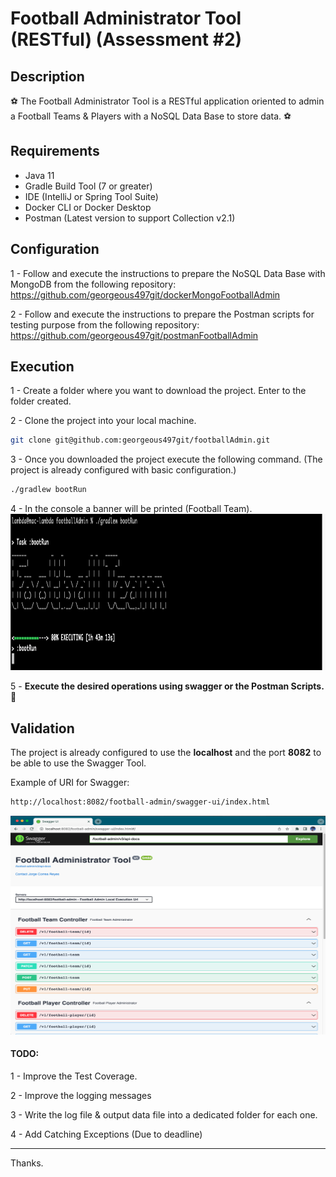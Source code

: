 
# Football Administrator Tool (RESTful) (Assessment #2)

## Description
⚽️ The Football Administrator Tool is a RESTful application oriented to admin a Football Teams & Players with a NoSQL Data Base to store data. ⚽️

## Requirements
- Java 11
- Gradle Build Tool (7 or greater)
- IDE (IntelliJ or Spring Tool Suite)
- Docker CLI or Docker Desktop
- Postman (Latest version to support Collection v2.1)

## Configuration
1 - Follow and execute the instructions to prepare the NoSQL Data Base with MongoDB from the following repository: https://github.com/georgeous497git/dockerMongoFootballAdmin


2 - Follow and execute the instructions to prepare the Postman scripts for testing purpose from the following repository:
https://github.com/georgeous497git/postmanFootballAdmin


## Execution
1 - Create a folder where you want to download the project. Enter to the folder created.


2 - Clone the project into your local machine.
```sh
git clone git@github.com:georgeous497git/footballAdmin.git
```


3 - Once you downloaded the project execute the following command. (The project is already configured with basic configuration.)
```sh
./gradlew bootRun
```


4 - In the console a banner will be printed (Football Team).
<img src="https://github.com/georgeous497git/footballAdmin/blob/develop/gradlewBootrun.png" width="800" height="250">

5 - **Execute the desired operations using swagger or the Postman Scripts.** 🤖

## Validation
The project is already configured to use the **localhost** and the port **8082** to be able to use the Swagger Tool.

Example of URI for Swagger:
```sh
http://localhost:8082/football-admin/swagger-ui/index.html
```
<img src="https://github.com/georgeous497git/footballAdmin/blob/develop/swaggerFootballAdmin.png" width="800" height="350">

#### TODO:
1 - Improve the Test Coverage.

2 - Improve the logging messages

3 - Write the log file & output data file into a dedicated folder for each one.

4 - Add Catching Exceptions (Due to deadline)
___________________________________________________________________________________
Thanks.
